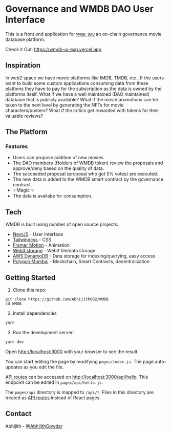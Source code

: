 # Governance and WMDB DAO User Interface

This is a front end application for [`WMDB DAO`](https://github.com/Abhijith002/WMDB) an on-chain governance movie database platform.

Check it Out: <https://wmdb-ui-exp.vercel.app>

## Inspiration

In web2 space we have movie platforms like IMDB, TMDB, etc., If the users want to build some custom applications consuming
data from these platfoms they have to pay for the subscription as the data is owned by the platforms itself.
What if we have a well maintained (DAO maintained) database that is publicly available? What if the movie promotions can be taken to the next level by generating the NFTs for movie characters/posters? What if the critics get rewarded with tokens for their valuable reviews?

## The Platform

### Features

- Users can propose addition of new movies.
- The DAO members (Holders of WMDB token) review the proposals and approve/deny based on the quality of data.
- The succeeded proposal (proposal who got 5% votes) are executed.
- The new data is added to the WMDB smart contract by the governance contract.
- ✨Magic ✨
- The data is availabe for consumption.

## Tech

WMDB is built using number of open source projects:

- [NextJS](https://nextjs.org/) - User Interface
- [Tailwindcss](https://tailwindcss.com/) - CSS
- [Framer Motion](https://www.framer.com/motion/) - Animation
- [Web3.storage](https://web3.storage/) - Web3 file/data storage
- [AWS DynamoDB](https://aws.amazon.com/dynamodb/) - Data storage for indexing/querying, easy access
- [Polygon Mumbai](https://polygon.technology/) - Blockchain, Smart Contracts, decentralization

## Getting Started

1. Clone this repo:

```
git clone https://github.com/Abhijith002/WMDB
cd WMDB
```

2. Install dependencies

```sh
yarn
```

3. Run the development server:

```sh
yarn dev
```

Open [http://localhost:3000](http://localhost:3000) with your browser to see the result.

You can start editing the page by modifying `pages/index.js`. The page auto-updates as you edit the file.

[API routes](https://nextjs.org/docs/api-routes/introduction) can be accessed on [http://localhost:3000/api/hello](http://localhost:3000/api/hello). This endpoint can be edited in `pages/api/hello.js`.

The `pages/api` directory is mapped to `/api/*`. Files in this directory are treated as [API routes](https://nextjs.org/docs/api-routes/introduction) instead of React pages.

## Contact

Abhijith - [@AbhijithGowdar](https://twitter.com/AbhijithGowdar)
